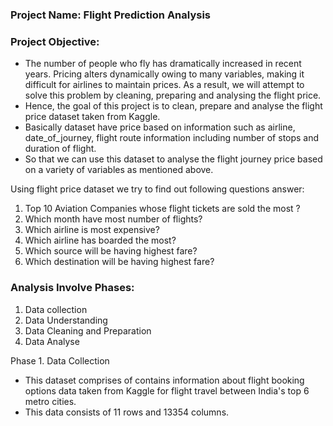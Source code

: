 ### Project Name: Flight Prediction Analysis

### Project Objective:
- The number of people who fly has dramatically increased in recent years. Pricing alters dynamically owing to many variables, making it difficult for airlines to maintain prices. As a result, we will attempt to solve this problem by cleaning, preparing and analysing the flight price.
- Hence, the goal of this project is to clean, prepare and analyse the flight price dataset taken from Kaggle.
- Basically dataset have price based on information such as airline, date_of_journey, flight route information including number of stops and duration of flight.
- So that we can use this dataset to analyse the flight journey price based on a variety of variables as mentioned above. 

Using flight price dataset we try to find out following questions answer:
1. Top 10 Aviation Companies whose flight tickets are sold the most ?
2. Which month have most number of flights?
3. Which airline is most expensive?
4. Which airline has boarded the most?
5. Which source will be having highest fare?
6. Which destination will be having highest fare?

### Analysis Involve Phases:
1. Data collection
2. Data Understanding
3. Data Cleaning and Preparation 
4. Data Analyse

Phase 1. Data Collection
- This dataset comprises of contains information about flight booking options data taken from Kaggle for flight travel between India's top 6 metro cities.
- This data consists of 11 rows and 13354 columns.


